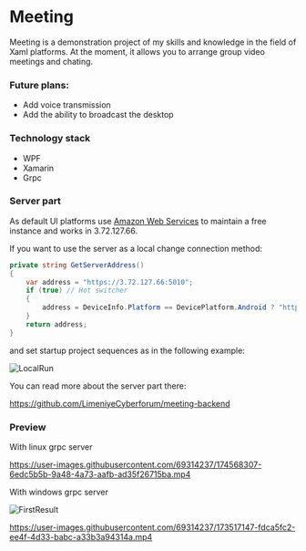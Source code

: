 # Meeting

Meeting is a demonstration project of my skills and knowledge in the field of Xaml platforms.
At the moment, it allows you to arrange group video meetings and chating.

### Future plans:
- Add voice transmission
- Add the ability to broadcast the desktop

### Technology stack

- WPF
- Xamarin
- Grpc

### Server part

As default UI platforms use [Amazon Web Services]([url](https://aws.amazon.com/)) to maintain a free instance and works in 3.72.127.66.


If you want to use the server as a local change connection method:
```C#
private string GetServerAddress()
{
    var address = "https://3.72.127.66:5010";
    if (true) // Hot switcher
    {
        address = DeviceInfo.Platform == DevicePlatform.Android ? "https://10.0.2.2:5010" : "https://localhost:5010";
    }
    return address;
}
```
and set startup project sequences as in the following example:

![LocalRun](https://user-images.githubusercontent.com/69314237/174674938-3a3bcad2-71d5-44aa-bb78-7a692a7dbbdd.png)

You can read more about the server part there:

https://github.com/LimeniyeCyberforum/meeting-backend 

### Preview

With linux grpc server

https://user-images.githubusercontent.com/69314237/174568307-6edc5b5b-9a48-4a73-aafb-ad35f26715ba.mp4

With windows grpc server

![FirstResult](https://user-images.githubusercontent.com/69314237/173238871-c4aa1190-1f58-48d2-b5dc-baef62598a59.png)

https://user-images.githubusercontent.com/69314237/173517147-fdca5fc2-ee4f-4d33-babc-a33b3a94314a.mp4

